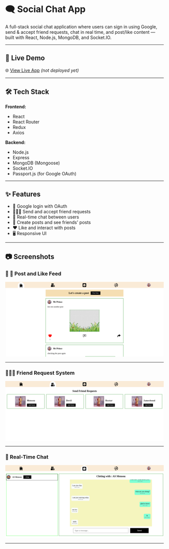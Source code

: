 # 🗨️ Social Chat App

A full-stack social chat application where users can sign in using Google, send & accept friend requests, chat in real time, and post/like content — built with React, Node.js, MongoDB, and Socket.IO.

---

## 🚀 Live Demo

🌐 [View Live App](#) *(not deployed yet)*

---

## 🛠️ Tech Stack

**Frontend:**  
- React  
- React Router
- Redux 
- Axios  

**Backend:**  
- Node.js  
- Express  
- MongoDB (Mongoose)  
- Socket.IO  
- Passport.js (for Google OAuth)

---

## ✨ Features

- 🔐 Google login with OAuth
- 🧑‍🤝‍🧑 Send and accept friend requests
- 💬 Real-time chat between users
- 📝 Create posts and see friends' posts
- ❤️ Like and interact with posts
- 🖥️ Responsive UI

---

## 📷 Screenshots

### 🔐 📝 Post and Like Feed
![Post](./post.png)

---

### 🧑‍🤝‍🧑 Friend Request System
![Friends](./friends.png)

---

### 💬 Real-Time Chat
![Chat](./chat.png)

---

